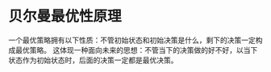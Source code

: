 # 贝尔曼最优性原理
一个最优策略拥有以下性质：不管初始状态和初始决策是什么，剩下的决策一定构成最优策略。
这体现一种面向未来的思想：不管当下的决策做的好不好，以当下状态作为初始状态时，后面的决策一定都是最优决策。